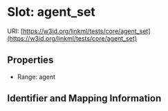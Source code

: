 # Slot: agent_set

URI: [https://w3id.org/linkml/tests/core/agent_set](https://w3id.org/linkml/tests/core/agent_set)



<!-- no inheritance hierarchy -->


## Properties

 * Range: agent



## Identifier and Mapping Information





